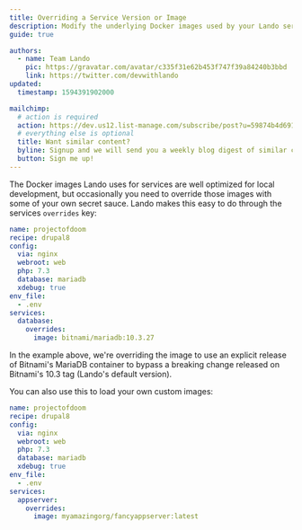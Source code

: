 ```yaml
---
title: Overriding a Service Version or Image
description: Modify the underlying Docker images used by your Lando services so that you can custom tailor the container environment for your apps!
guide: true

authors:
  - name: Team Lando
    pic: https://gravatar.com/avatar/c335f31e62b453f747f39a84240b3bbd
    link: https://twitter.com/devwithlando
updated:
  timestamp: 1594391902000

mailchimp:
  # action is required
  action: https://dev.us12.list-manage.com/subscribe/post?u=59874b4d6910fa65e724a4648&amp;id=613837077f
  # everything else is optional
  title: Want similar content?
  byline: Signup and we will send you a weekly blog digest of similar content to keep you satiated.
  button: Sign me up!
---
```


The Docker images Lando uses for services are well optimized for local development, but occasionally you need to
override those images with some of your own secret sauce. Lando makes this easy to do through the services `overrides`
key:

```yaml
name: projectofdoom
recipe: drupal8
config:
  via: nginx
  webroot: web
  php: 7.3
  database: mariadb
  xdebug: true
env_file:
  - .env
services:
  database:
    overrides:
      image: bitnami/mariadb:10.3.27
```

In the example above, we're overriding the image to use an explicit release of Bitnami's MariaDB container to bypass a
breaking change released on Bitnami's 10.3 tag (Lando's default version).

You can also use this to load your own custom images:

```yaml
name: projectofdoom
recipe: drupal8
config:
  via: nginx
  webroot: web
  php: 7.3
  database: mariadb
  xdebug: true
env_file:
  - .env
services:
  appserver:
    overrides:
      image: myamazingorg/fancyappserver:latest
```
